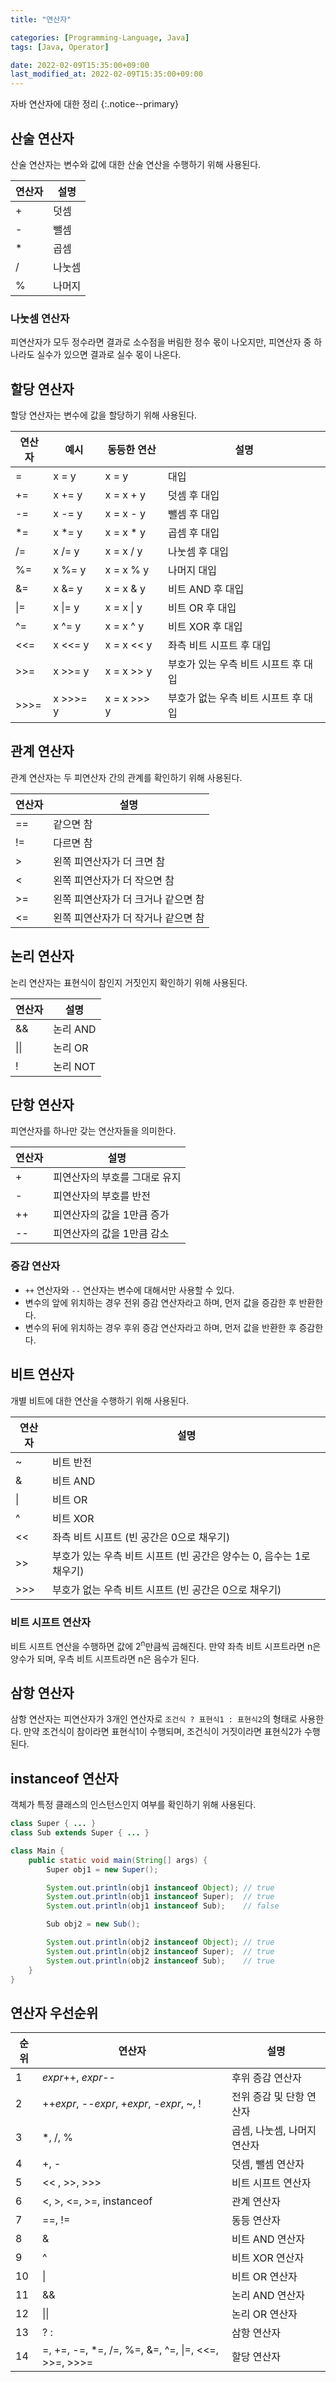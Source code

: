 ```yaml
---
title: "연산자"

categories: [Programming-Language, Java]
tags: [Java, Operator]

date: 2022-02-09T15:35:00+09:00
last_modified_at: 2022-02-09T15:35:00+09:00
---
```


자바 연산자에 대한 정리
{:.notice--primary}

## 산술 연산자

산술 연산자는 변수와 값에 대한 산술 연산을 수행하기 위해 사용된다.

| 연산자 | 설명 |
| --- | --- |
| + | 덧셈 |
| - | 뺄셈 |
| * | 곱셈 |
| / | 나눗셈 |
| % | 나머지 |

### 나눗셈 연산자

피연산자가 모두 정수라면 결과로 소수점을 버림한 정수 몫이 나오지만, 피연산자 중 하나라도 실수가 있으면 결과로 실수 몫이 나온다.

## 할당 연산자

할당 연산자는 변수에 값을 할당하기 위해 사용된다.

| 연산자 | 예시 | 동등한 연산 | 설명 |
| --- | --- | --- | --- |
| = | x = y | x = y | 대입 |
| += | x += y | x = x + y | 덧셈 후 대입 |
| -= | x -= y | x = x - y | 뺄셈 후 대입 |
| *= | x *= y | x = x * y | 곱셈 후 대입 |
| /= | x /= y | x = x / y | 나눗셈 후 대입 |
| %= | x %= y | x = x % y | 나머지 대입 |
| &= | x &= y | x = x & y | 비트 AND 후 대입 |
| \|= | x \|= y | x = x \| y | 비트 OR 후 대입 |
| ^= | x ^= y | x = x ^ y | 비트 XOR 후 대입 |
| \<\<= | x \<\<= y | x = x \<\< y | 좌측 비트 시프트 후 대입 |
| \>\>= | x \>\>= y | x = x \>\> y | 부호가 있는 우측 비트 시프트 후 대입 |
| \>\>\>= | x \>\>\>= y | x = x \>\>\> y | 부호가 없는 우측 비트 시프트 후 대입 |

## 관계 연산자

관계 연산자는 두 피연산자 간의 관계를 확인하기 위해 사용된다.

| 연산자 | 설명 |
| --- | --- |
| == | 같으면 참 |
| != | 다르면 참 |
| > | 왼쪽 피연산자가 더 크면 참 |
| < | 왼쪽 피연산자가 더 작으면 참 |
| >= | 왼쪽 피연산자가 더 크거나 같으면 참 |
| <= | 왼쪽 피연산자가 더 작거나 같으면 참 |

## 논리 연산자

논리 연산자는 표현식이 참인지 거짓인지 확인하기 위해 사용된다.

| 연산자 | 설명 |
| --- | --- |
| && | 논리 AND |
| \|\| | 논리 OR |
| ! | 논리 NOT |

## 단항 연산자

피연산자를 하나만 갖는 연산자들을 의미한다.

| 연산자 | 설명 |
| --- | --- |
| + | 피연산자의 부호를 그대로 유지 |
| - | 피연산자의 부호를 반전 |
| ++ | 피연산자의 값을 1만큼 증가 |
| \-\- | 피연산자의 값을 1만큼 감소 |

### 증감 연산자

- `++` 연산자와 `--` 연산자는 변수에 대해서만 사용할 수 있다.
- 변수의 앞에 위치하는 경우 전위 증감 연산자라고 하며, 먼저 값을 증감한 후 반환한다.
- 변수의 뒤에 위치하는 경우 후위 증감 연산자라고 하며, 먼저 값을 반환한 후 증감한다.

## 비트 연산자

개별 비트에 대한 연산을 수행하기 위해 사용된다.

| 연산자 | 설명 |
| --- | --- |
| ~ | 비트 반전 |
| & | 비트 AND |
| \| | 비트 OR |
| ^ | 비트 XOR |
| \<\< | 좌측 비트 시프트 (빈 공간은 0으로 채우기) |
| \>\> | 부호가 있는 우측 비트 시프트 (빈 공간은 양수는 0, 음수는 1로 채우기) |
| \>\>\> | 부호가 없는 우측 비트 시프트 (빈 공간은 0으로 채우기) |

### 비트 시프트 연산자

비트 시프트 연산을 수행하면 값에 2<sup>n</sup>만큼씩 곱해진다. 만약 좌측 비트 시프트라면 n은 양수가 되며, 우측 비트 시프트라면 n은 음수가 된다.

## 삼항 연산자

삼항 연산자는 피연산자가 3개인 연산자로 `조건식 ? 표현식1 : 표현식2`의 형태로 사용한다. 만약 조건식이 참이라면 표현식1이 수행되며, 조건식이 거짓이라면 표현식2가 수행된다.

## instanceof 연산자

객체가 특정 클래스의 인스턴스인지 여부를 확인하기 위해 사용된다.

``` java
class Super { ... }
class Sub extends Super { ... }

class Main {
    public static void main(String[] args) {
        Super obj1 = new Super();

        System.out.println(obj1 instanceof Object); // true
        System.out.println(obj1 instanceof Super);  // true
        System.out.println(obj1 instanceof Sub);    // false

        Sub obj2 = new Sub();

        System.out.println(obj2 instanceof Object); // true
        System.out.println(obj2 instanceof Super);  // true
        System.out.println(obj2 instanceof Sub);    // true
    }
}
```

## 연산자 우선순위

| 순위 | 연산자 | 설명 |
| --- | --- | --- |
| 1 | *expr*++, *expr*\-\- | 후위 증감 연산자 |
| 2 | ++*expr*, \-\-*expr*, +*expr*, -*expr*, ~, ! | 전위 증감 및 단항 연산자 |
| 3 | *, /, % | 곱셈, 나눗셈, 나머지 연산자 |
| 4 | +, - | 덧셈, 뺄셈 연산자 |
| 5 | \<\< , \>\>, \>\>\> | 비트 시프트 연산자 |
| 6 | <, >, <=, >=, instanceof | 관계 연산자 |
| 7 | ==, != | 동등 연산자 |
| 8 | & | 비트 AND 연산자 |
| 9 | ^ | 비트 XOR 연산자 |
| 10 | \| | 비트 OR 연산자 |
| 11 | && | 논리 AND 연산자 |
| 12 | \|\| | 논리 OR 연산자 |
| 13 | ? : | 삼항 연산자 |
| 14 | =, +=, -=, *=, /=, %=, &=, ^=, \|=, \<\<=, \>\>=, \>\>\>= | 할당 연산자 |
